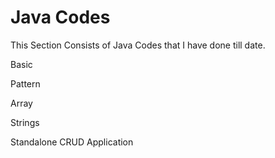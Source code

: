 # Java Codes

This Section Consists of Java Codes that I have done till date.

Basic 


Pattern


Array


Strings


Standalone CRUD Application

